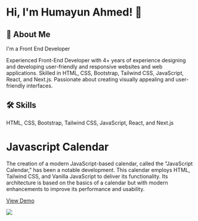
# Hi, I'm Humayun Ahmed! 👋


## 🚀 About Me
I'm a Front End Developer 

Experienced Front-End Developer with 4+ years of experience designing and developing user-friendly and responsive websites and web applications. Skilled in HTML, CSS, Bootstrap, Tailwind CSS, JavaScript, React, and Next.js. Passionate about creating visually appealing and user-friendly interfaces.

## 🛠 Skills
HTML, CSS, Bootstrap, Tailwind CSS, JavaScript, React, and Next.js


# Javascript Calendar 

The creation of a modern JavaScript-based calendar, called the "JavaScript Calendar," has been a notable development. This calendar employs HTML, Tailwind CSS, and Vanilla JavaScript to deliver its functionality. Its architecture is based on the basics of a calendar but with modern enhancements to improve its performance and usability.

[View Demo](https://ha-calendar.netlify.app/)

[![](https://i.ibb.co/qkpDJK5/calendar.jpg)](https://ha-calendar.netlify.app/)

